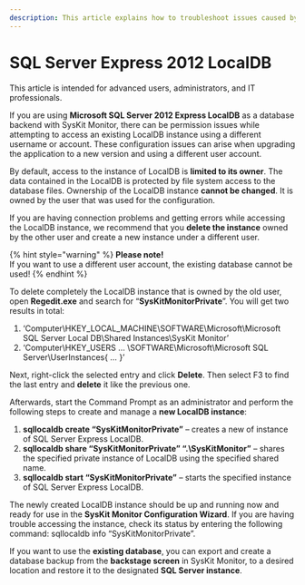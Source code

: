 ```yaml
---
description: This article explains how to troubleshoot issues caused by LocalDB while attempting to access an existing instance using a different username or account.
---
```


# SQL Server Express 2012 LocalDB

This article is intended for advanced users, administrators, and IT professionals.

If you are using **Microsoft SQL Server 2012 Express LocalDB** as a database backend with SysKit Monitor, there can be permission issues while attempting to access an existing LocalDB instance using a different username or account. These configuration issues can arise when upgrading the application to a new version and using a different user account.

By default, access to the instance of LocalDB is **limited to its owner**. The data contained in the LocalDB is protected by file system access to the database files. Ownership of the LocalDB instance **cannot be changed**. It is owned by the user that was used for the configuration.

If you are having connection problems and getting errors while accessing the LocalDB instance, we recommend that you **delete the instance** owned by the other user and create a new instance under a different user.

{% hint style="warning" %}
**Please note!**  
If you want to use a different user account, the existing database cannot be used!
{% endhint %}

To delete completely the LocalDB instance that is owned by the old user, open **Regedit.exe** and search for “**SysKitMonitorPrivate**”. You will get two results in total:

1. ‘Computer\HKEY\_LOCAL\_MACHINE\SOFTWARE\Microsoft\Microsoft SQL Server Local DB\Shared Instances\SysKit Monitor’
2. ‘Computer\HKEY\_USERS … \SOFTWARE\Microsoft\Microsoft SQL Server\UserInstances{ … }’

Next, right-click the selected entry and click **Delete**. Then select F3 to find the last entry and **delete** it like the previous one.

Afterwards, start the Command Prompt as an administrator and perform the following steps to create and manage a **new LocalDB instance**:

1. **sqllocaldb create “SysKitMonitorPrivate”** – creates a new of instance of SQL Server Express LocalDB.
2. **sqllocaldb share “SysKitMonitorPrivate” “.\SysKitMonitor”** – shares the specified private instance of LocalDB using the specified shared name.
3. **sqllocaldb start “SysKitMonitorPrivate”** – starts the specified instance of SQL Server Express LocalDB.

The newly created LocalDB instance should be up and running now and ready for use in the **SysKit Monitor Configuration Wizard**. If you are having trouble accessing the instance, check its status by entering the following command: sqllocaldb info “SysKitMonitorPrivate”.

If you want to use the **existing database**, you can export and create a database backup from the **backstage screen** in SysKit Monitor, to a desired location and restore it to the designated **SQL Server instance**.

